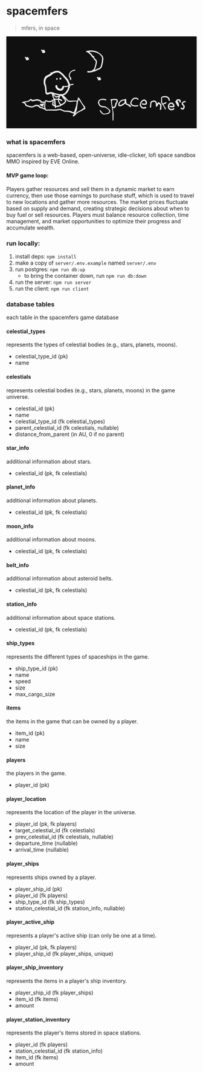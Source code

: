 # spacemfers

> mfers, in space

![spacemfers](website/spacemfers.png)

### what is spacemfers

spacemfers is a web-based, open-universe, idle-clicker, lofi space sandbox MMO inspired by EVE Online.

#### MVP game loop:
Players gather resources and sell them in a dynamic market to earn currency, then use those earnings to purchase stuff, which is used to travel to new locations and gather more resources. The market prices fluctuate based on supply and demand, creating strategic decisions about when to buy fuel or sell resources. Players must balance resource collection, time management, and market opportunities to optimize their progress and accumulate wealth.

### run locally:
1. install deps: `npm install`
1. make a copy of `server/.env.example` named `server/.env`
1. run postgres: `npm run db:up`
    - to bring the container down, run `npm run db:down`
1. run the server: `npm run server`
1. run the client: `npm run client`

### database tables
each table in the spacemfers game database

#### celestial_types
represents the types of celestial bodies (e.g., stars, planets, moons).

- celestial_type_id (pk)
- name

#### celestials
represents celestial bodies (e.g., stars, planets, moons) in the game universe.

- celestial_id (pk)
- name
- celestial_type_id (fk celestial_types)
- parent_celestial_id (fk celestials, nullable)
- distance_from_parent (in AU, 0 if no parent)

#### star_info
additional information about stars.

- celestial_id (pk, fk celestials)

#### planet_info
additional information about planets.

- celestial_id (pk, fk celestials)

#### moon_info
additional information about moons.

- celestial_id (pk, fk celestials)

#### belt_info
additional information about asteroid belts.

- celestial_id (pk, fk celestials)

#### station_info
additional information about space stations.

- celestial_id (pk, fk celestials)

#### ship_types
represents the different types of spaceships in the game.

- ship_type_id (pk)
- name
- speed
- size
- max_cargo_size

#### items
the items in the game that can be owned by a player.

- item_id (pk)
- name
- size

#### players
the players in the game.

- player_id (pk)

#### player_location
represents the location of the player in the universe.

- player_id (pk, fk players)
- target_celestial_id (fk celestials)
- prev_celestial_id (fk celestials, nullable)
- departure_time (nullable)
- arrival_time (nullable)

#### player_ships
represents ships owned by a player.

- player_ship_id (pk)
- player_id (fk players)
- ship_type_id (fk ship_types)
- station_celestial_id (fk station_info, nullable)

#### player_active_ship
represents a player's active ship (can only be one at a time).

- player_id (pk, fk players)
- player_ship_id (fk player_ships, unique)

#### player_ship_inventory
represents the items in a player's ship inventory.

- player_ship_id (fk player_ships)
- item_id (fk items)
- amount

#### player_station_inventory
represents the player's items stored in space stations.

- player_id (fk players)
- station_celestial_id (fk station_info)
- item_id (fk items)
- amount
